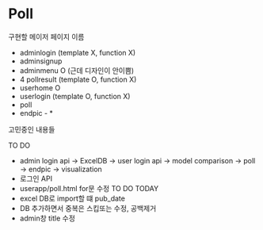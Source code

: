 # Poll

구현할 메이저 페이지 이름 
 - adminlogin (template X, function X)  
 - adminsignup 
 - adminmenu O (근데 디자인이 안이쁨)
 - 4 pollresult (template O, function X)  
 - userhome O 
 - userlogin (template O, function X)  
 - poll 
 - endpic - * 

고민중인 내용들

TO DO  
 - admin login api -> ExcelDB -> user login api -> model comparison -> poll -> endpic -> visualization 
 - 로그인 API
 - userapp/poll.html for문 수정 
TO DO TODAY
 - excel DB로 import할 떄 pub_date
 - DB 추가하면서 중복은 스킵또는 수정, 공백제거 
 - admin창 title 수정 
